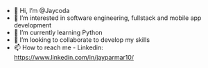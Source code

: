 - 👋 Hi, I’m @Jaycoda
- 👀 I’m interested in software engineering, fullstack and mobile app development
- 🌱 I’m currently learning Python
- 💞️ I’m looking to collaborate to develop my skills
- 📫 How to reach me - Linkedin: https://www.linkedin.com/in/jayparmar10/

<!---
Jaycoda/Jaycoda is a ✨ special ✨ repository because its `README.md` (this file) appears on your GitHub profile.
You can click the Preview link to take a look at your changes.
--->
